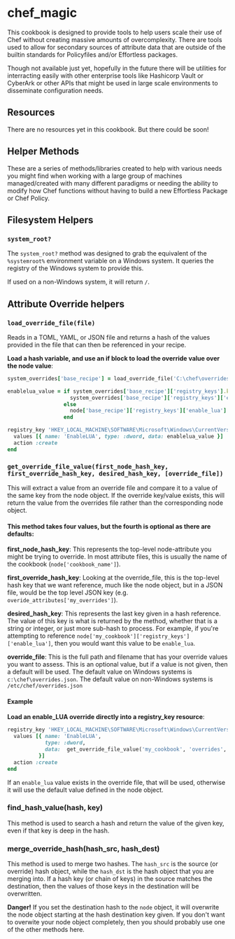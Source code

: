 # chef_magic

This cookbook is designed to provide tools to help users scale their use of Chef without creating massive amounts of overcomplexity.  There are tools used to allow for secondary sources of attribute data that are outside of the builtin standards for Policyfiles and/or Effortless packages.

Though not available just yet, hopefully in the future there will be utilities for interracting easily with other enterprise tools like Hashicorp Vault or CyberArk or other APIs that might be used in large scale environments to disseminate configuration needs.

## Resources

There are no resources yet in this cookbook.  But there could be soon!

## Helper Methods

These are a series of methods/libraries created to help with various needs you might find when
  working with a large group of machines managed/created with many different paradigms or needing the ability to modify how Chef functions without having to build a new Effortless Package or Chef Policy.

## Filesystem Helpers

### `system_root?`

  The `system_root?` method was designed to grab the equivalent of the `%systemroot%` environment variable on a Windows system.  It queries the registry of the Windows system to provide this.

  If used on a non-Windows system, it will return `/`.

## Attribute Override helpers

### `load_override_file(file)`

Reads in a TOML, YAML, or JSON file and returns a hash of the values provided in the file that can then be referenced in your recipe.

**Load a hash variable, and use an if block to load the override value over the node value**:

```ruby
system_overrides['base_recipe'] = load_override_file('C:\chef\overrides.toml')

enablelua_value = if system_overrides['base_recipe']['registry_keys'].key?('enable_lua')
                    system_overrides['base_recipe']['registry_keys']['enable_lua']
                  else
                    node['base_recipe']['registry_keys']['enable_lua']
                  end

registry_key 'HKEY_LOCAL_MACHINE\SOFTWARE\Microsoft\Windows\CurrentVersion\Policies\System' do
  values [{ name: 'EnableLUA', type: :dword, data: enablelua_value }]
  action :create
end
```

### `get_override_file_value(first_node_hash_key, first_override_hash_key, desired_hash_key, [override_file])`

This will extract a value from an override file and compare it to a value of the same key from the node object. If the override key/value exists, this will return the value from the overrides file rather than the corresponding node object.

#### This method takes four values, but the fourth is optional as there are defaults:

**first_node_hash_key**:
This represents the top-level node-attribute you might be trying to override. In most attribute files, this is usually the name of the cookbook (`node['cookbook_name']`).

**first_override_hash_key**:
Looking at the override_file, this is the top-level hash key that we want reference, much like the node object, but in a JSON file, would be the top level JSON key (e.g. `overide_attributes['my_overrides']`).

**desired_hash_key**:
This represents the last key given in a hash reference.  The value of this key is what is returned by the method, whether that is a string or integer, or just more sub-hash to process. For example, if you're attempting to reference `node['my_cookbook']['registry_keys']['enable_lua']`, then you would want this value to be `enable_lua`.

**override_file**:
This is the full path and filename that has your override values you want to assess.  This is an optional value, but if a value is not given, then a default will be used.  The default value on Windows systems is `c:\chef\overrides.json`.  The default value on non-Windows systems is `/etc/chef/overrides.json`

#### Example

**Load an enable_LUA override directly into a registry_key resource**:

```ruby
registry_key 'HKEY_LOCAL_MACHINE\SOFTWARE\Microsoft\Windows\CurrentVersion\Policies\System' do
  values [{ name: 'EnableLUA',
            type: :dword,
            data:  get_override_file_value('my_cookbook', 'overrides', 'enable_lua', 'C:\cis_override.yml')
          }]
  action :create
end
```

If an `enable_lua` value exists in the override file, that will be used, otherwise it will use the default value defined in the node object.

### find_hash_value(hash, key)

This method is used to search a hash and return the value of the given key, even if that key is deep in the hash.

### merge_override_hash(hash_src, hash_dest)

This method is used to merge two hashes.  The `hash_src` is the source (or override) hash object, while the `hash_dst` is the hash object that you are merging into.  If a hash key (or chain of keys) in the source matches the destination, then the values of those keys in the destination will be overwritten.

**Danger!** If you set the destination hash to the `node` object, it will overwrite the node object starting at the hash destination key given. If you don't want to overwite your node object completely, then you should probably use one of the other methods here.
